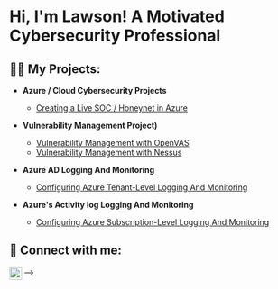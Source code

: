 <h1>Hi, I'm Lawson! A Motivated Cybersecurity Professional
<h2>👨‍💻 My Projects:</h2>

- <b>Azure / Cloud Cybersecurity Projects</b>
  - [Creating a Live SOC / Honeynet in Azure](https://github.com/joshmadakor1/Algorithms-Practice)
- <b>Vulnerability Management Project)</b>
  - [Vulnerability Management with OpenVAS](https://github.com/joshmadakor1/4chan-Image-Analysis-Middleware-C964)
  - [Vulnerability Management with Nessus](https://github.com/joshmadakor1/4chan-Image-Analysis-Middleware-C964)
- <b>Azure AD Logging And Monitoring</b>
  - [Configuring Azure Tenant-Level Logging And Monitoring ](https://github.com/joshmadakor1/Sentinel-Lab)
  
- <b>Azure's Activity log Logging And Monitoring</b>
  - [Configuring Azure Subscription-Level Logging And Monitoring](https://github.com/joshmadakor1/EncrypterPOC)
    
  



<h2> 🤳 Connect with me:</h2>


[<img align="left" alt="JoshMadakor | LinkedIn" width="22px" src="https://cdn.jsdelivr.net/npm/simple-icons@v3/icons/linkedin.svg" />][linkedin]



[linkedin]: https://linkedin.com/in/awson-onokpasah-06-11-78/


-->

